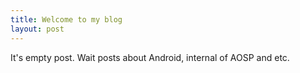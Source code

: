```yaml
---
title: Welcome to my blog
layout: post
---
```


It's empty post. Wait posts about Android, internal of AOSP and etc. 